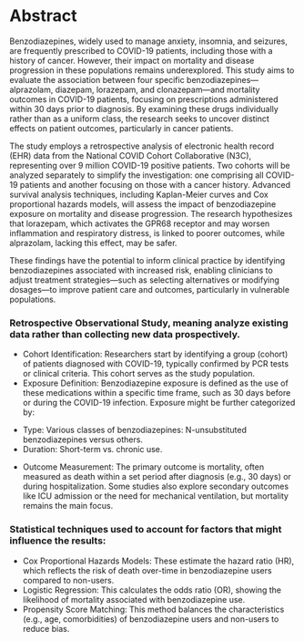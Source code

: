 # Abstract

Benzodiazepines, widely used to manage anxiety, insomnia, and seizures, are frequently prescribed to COVID-19 patients, including those with a history of cancer. However, their impact on mortality and disease progression in these populations remains underexplored. This study aims to evaluate the association between four specific benzodiazepines—alprazolam, diazepam, lorazepam, and clonazepam—and mortality outcomes in COVID-19 patients, focusing on prescriptions administered within 30 days prior to diagnosis. By examining these drugs individually rather than as a uniform class, the research seeks to uncover distinct effects on patient outcomes, particularly in cancer patients.

The study employs a retrospective analysis of electronic health record (EHR) data from the National COVID Cohort Collaborative (N3C), representing over 9 million COVID-19 positive patients. Two cohorts will be analyzed separately to simplify the investigation: one comprising all COVID-19 patients and another focusing on those with a cancer history. Advanced survival analysis techniques, including Kaplan-Meier curves and Cox proportional hazards models, will assess the impact of benzodiazepine exposure on mortality and disease progression. The research hypothesizes that lorazepam, which activates the GPR68 receptor and may worsen inflammation and respiratory distress, is linked to poorer outcomes, while alprazolam, lacking this effect, may be safer.

These findings have the potential to inform clinical practice by identifying benzodiazepines associated with increased risk, enabling clinicians to adjust treatment strategies—such as selecting alternatives or modifying dosages—to improve patient care and outcomes, particularly in vulnerable populations.

### Retrospective Observational Study, meaning analyze existing data rather than collecting new data prospectively.
*	Cohort Identification: Researchers start by identifying a group (cohort) of patients diagnosed with COVID-19, typically confirmed by PCR tests or clinical criteria. This cohort serves as the study population.
*	Exposure Definition: Benzodiazepine exposure is defined as the use of these medications within a specific time frame, such as 30 days before or during the COVID-19 infection. Exposure might be further categorized by: 

+	Type: Various classes of benzodiazepines: N-unsubstituted benzodiazepines versus others.
+ 	Duration: Short-term vs. chronic use.

* Outcome Measurement: The primary outcome is mortality, often measured as death within a set period after diagnosis (e.g., 30 days) or during hospitalization. Some studies also explore secondary outcomes like ICU admission or the need for mechanical ventilation, but mortality remains the main focus.

### Statistical techniques used to account for factors that might influence the results:
*	Cox Proportional Hazards Models: These estimate the hazard ratio (HR), which reflects the risk of death over-time in benzodiazepine users compared to non-users.
*	Logistic Regression: This calculates the odds ratio (OR), showing the likelihood of mortality associated with benzodiazepine use.
*	Propensity Score Matching: This method balances the characteristics (e.g., age, comorbidities) of benzodiazepine users and non-users to reduce bias.
